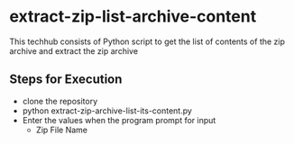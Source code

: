 # extract-zip-list-archive-content

This techhub consists of Python script to get the list of contents of the zip archive and extract the zip archive

## Steps for Execution

- clone the repository
- python extract-zip-archive-list-its-content.py
- Enter the values when the program prompt for input
  - Zip File Name
